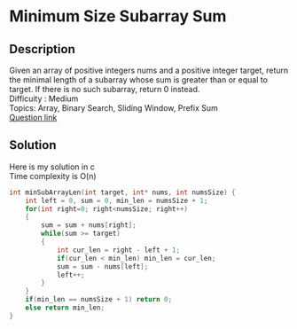 # Minimum Size Subarray Sum

## Description
Given an array of positive integers nums and a positive integer target, return the minimal length of a subarray 
whose sum is greater than or equal to target. If there is no such subarray, return 0 instead.
<br>Difficuity : Medium
<br>Topics: Array, Binary Search, Sliding Window, Prefix Sum
<br>[Question link](https://leetcode.com/problems/minimum-size-subarray-sum/)

## Solution
Here is my solution in c
<br>Time complexity is O(n)
```C
int minSubArrayLen(int target, int* nums, int numsSize) {
    int left = 0, sum = 0, min_len = numsSize + 1;
    for(int right=0; right<numsSize; right++)
    {
        sum = sum + nums[right];
        while(sum >= target)
        {
            int cur_len = right - left + 1;
            if(cur_len < min_len) min_len = cur_len;
            sum = sum - nums[left];
            left++;
        }
    }
    if(min_len == numsSize + 1) return 0;
    else return min_len;
}
```
